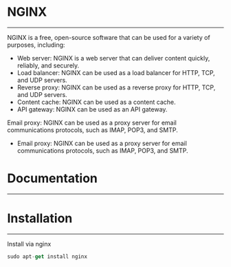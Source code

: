 # NGINX

---

NGINX is a free, open-source software that can be used for a variety of purposes, including:

- Web server: NGINX is a web server that can deliver content quickly, reliably, and securely.
- Load balancer: NGINX can be used as a load balancer for HTTP, TCP, and UDP servers.
- Reverse proxy: NGINX can be used as a reverse proxy for HTTP, TCP, and UDP servers.
- Content cache: NGINX can be used as a content cache.
- API gateway: NGINX can be used as an API gateway.

Email proxy: NGINX can be used as a proxy server for email communications protocols, such as IMAP, POP3, and SMTP.

- Email proxy: NGINX can be used as a proxy server for email communications protocols, such as IMAP, POP3, and SMTP.

# Documentation

---

# Installation

---

Install via nginx

```jsx
sudo apt-get install nginx
```
